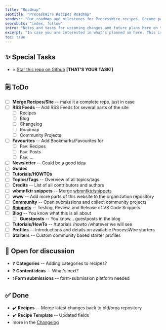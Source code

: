 ```yaml
---
title: "Roadmap"
seotitle: "ProcessWire Recipes Roadmap"
seodesc: "Our roadmap and milestones for ProcessWire.recipes. Become part of this project and find out how you can contribute."
seorobots: "index, follow"
intro: "Notes and tasks for upcoming changes and future plans here on this site."
excerpt: "In case you are interested in what's planned on here. This is a small outlook on what I thought could be a good idea of upcoming changes and content updates."
toc: true
---
```


## ✨ Special Tasks

- ⭐ [Star this repo on Github](https://github.com/processwire-recipes/Recipes/) **[THAT'S YOUR TASK!]**

## 🗒️ ToDo

- ☐ **Merge Recipes/Site** -- make it a complete repo, just in case
- ☐ **RSS Feeds** -- Add RSS Feeds for several parts of the site
  - ☐ Recipes
  - ☐ Blog
  - ☐ Changelog
  - ☐ Roadmap
  - ☐ Community Projects
- ☐ **Favourites** -- Add Bookmarks/Favourites for
  - ☐ Fav: Recipes
  - ☐ Fav: Posts
  - ☐ Fav: ...
- ☐ **Newsletter** -- Could be a good idea
- ☐ **Guides**
- ☐ **Tutorials/HOWTOs**
- ☐ **Topics/Tags** -- Overview of all topics/tags
- ☐ **Credits** -- List of all contributors and authors
- ☐ **wbmnfktr snippets** -- Merge [wbmnfktr/snippets](https://github.com/webmanufaktur/processwire-snippets)
- ☐ **www** -- Add more parts of this website to the organization repository
- ☐ **Community** -- Open submissions and collect community projects
- ☐ **[Snippets](https://github.com/webmanufaktur/processwire-recipes/pull/3)** -- Testing, Review, and Release of VS Code Snippets
- ☐ **Blog** -- You know what this is all about
  - ☐ **Guestposts** -- You know... guestposts in the blog
- ☐ **Tutorials/HowTo** -- /tutorials /howto /whatever we will see
- ☐ **Profiles** -- Introductions and details on available ProcessWire starters
- ☐ **Starters** -- Custom community based starter profiles

## 💬 Open for discussion

- ❓ **Categories** -- Adding categories to recipes?
- ❓ **Content ideas** -- What's next?
- ❗ **Form submissions** -- form-submission platform needed

## ✅ Done

- ✔️ **Recipes** -- Merge latest changes back to old/orga repository
- ✔️ **Recipe Template** -- Updated fields
- more in the [Changelog](/changelog/)
